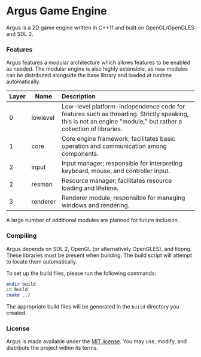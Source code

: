# Argus Game Engine

Argus is a 2D game engine written in C++11 and built on OpenGL/OpenGLES and SDL 2.

### Features

Argus features a modular architecture which allows features to be enabled as
needed. The modular engine is also highly extensible, as new modules can be
distributed alongside the base library and loaded at runtime automatically.

| Layer | Name | Description |
| --- | --- | :-- |
| 0 | lowlevel | Low-level platform-independence code for features such as threading. Strictly speaking, this is not an engine "module," but rather a collection of libraries. |
| 1 | core | Core engine framework; facilitates basic operation and communication among components. |
| 2 | input | Input manager; responsible for interpreting keyboard, mouse, and controller input. |
| 2 | resman | Resource manager; facilitates resource loading and lifetime. |
| 3 | renderer | Renderer module; responsible for managing windows and rendering. |

A large number of additional modules are planned for future inclusion.

### Compiling

Argus depends on SDL 2, OpenGL (or alternatively OpenGLES), and libpng. These libraries must be present when building.
The build script will attempt to locate them automatically.

To set up the build files, please run the following commands:

```bash
mkdir build
cd build
cmake ../
```

The appropriate build files will be generated in the `build` directory you
created.

### License

Argus is made available under the [MIT license](https://opensource.org/licenses/MIT). You may use, modify, and
distribute the project within its terms.
